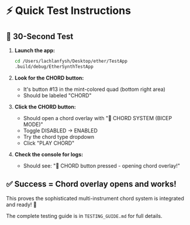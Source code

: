 # ⚡ Quick Test Instructions

## 🚀 **30-Second Test**

1. **Launch the app:**
   ```bash
   cd /Users/lachlanfysh/Desktop/ether/TestApp
   .build/debug/EtherSynthTestApp
   ```

2. **Look for the CHORD button:**
   - It's button #13 in the mint-colored quad (bottom right area)
   - Should be labeled "CHORD"

3. **Click the CHORD button:**
   - Should open a chord overlay with "🎵 CHORD SYSTEM (BICEP MODE)"
   - Toggle DISABLED → ENABLED
   - Try the chord type dropdown
   - Click "PLAY CHORD"

4. **Check the console for logs:**
   - Should see: "🎵 CHORD button pressed - opening chord overlay!"

## ✅ **Success = Chord overlay opens and works!**

This proves the sophisticated multi-instrument chord system is integrated and ready! 🎵

The complete testing guide is in `TESTING_GUIDE.md` for full details.